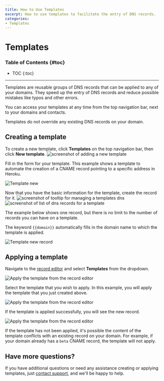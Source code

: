 ```yaml
---
title: How to Use Templates
excerpt: How to use templates to facilitate the entry of DNS records.
categories:
- Templates
---
```


# Templates

### Table of Contents {#toc}

* TOC
{:toc}

---

Templates are reusable groups of DNS records that can be applied to any of your domains. They speed up the entry of DNS records and reduce possible mistakes like typos and other errors.

You can access your templates at any time from the top navigation bar, next to your domains and contacts.

<info>
Templates do not override any existing DNS records on your domain.
</info>

## Creating a template

To create a new template, click **Templates** on the top navigation bar, then click **New template**.
![screenshot of adding a new template](/files/template-list.png)


Fill in the form for your template. This example shows a template to automate the creation of a CNAME record pointing to a specific address in Heroku.

![Template new](/files/template-new.png)

Now that you have the basic information for the template, create the record for it.
![screenshot of tooltip for managing a templates dns](/files/template-manage-dns.png)
![screenshot of list of dns records for a template](/files/template-records.png)

The example below shows one record, but there is no limit to the number of records you can have on a template.

The keyword `{{domain}}` automatically fills in the domain name to which the template is applied.

![Template new record](/files/template-new-record.png)


## Applying a template

Navigate to the [record editor](/articles/record-editor) and select **Templates** from the dropdown.

![Apply the template from the record editor](/files/template-apply-template.png)

Select the template that you wish to apply. In this example, you will apply the template that you just created above.

![Apply the template from the record editor](/files/template-select-template.png)

If the template is applied successfully, you will see the new record.

![Apply the template from the record editor](/files/template-record-created.png)

If the template has not been applied, it's possible the content of the template conflicts with an existing record on your domain. For example, if your domain already has a `beta` CNAME record, the template will not apply.

## Have more questions?

If you have additional questions or need any assistance creating or applying templates, just [contact support](https://dnsimple.com/feedback), and we'll be happy to help.
